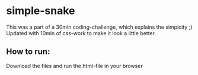 # simple-snake
This was a part of a 30min coding-challenge, which explains the simpicity ;) Updated with 10min of css-work to make it look a little better.
## How to run:
Download the files and run the html-file in your browser
